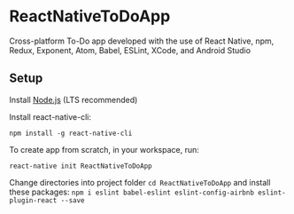 # ReactNativeToDoApp 
 
Cross-platform To-Do app developed with the use of React Native, npm, Redux, Exponent, Atom, Babel, ESLint, XCode, and Android Studio
 
## Setup 
 
Install [Node.js](https://nodejs.org/en/) (LTS recommended)
 
Install react-native-cli: 
  
`npm install -g react-native-cli` 

  
 To create app from scratch, in your workspace, run: 
  
`react-native init ReactNativeToDoApp` 
  
 Change directories into project folder `cd ReactNativeToDoApp` and install these packages: `npm i eslint babel-eslint eslint-config-airbnb eslint-plugin-react --save`

